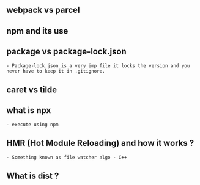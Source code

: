 ## webpack vs parcel
## npm and its use
## package vs package-lock.json
    - Package-lock.json is a very imp file it locks the version and you never have to keep it in .gitignore.

## caret vs tilde
## what is npx
    - execute using npm
## HMR (Hot Module Reloading) and how it works ?
    - Something known as file watcher algo - C++
## What is dist ?
    